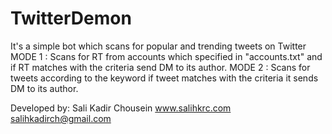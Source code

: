 # TwitterDemon

It's a simple bot which scans for popular and trending tweets on Twitter 
MODE 1 : Scans for RT from accounts which specified in "accounts.txt" and if RT matches with the criteria send DM to its author.
MODE 2 : Scans for tweets according to the keyword if tweet matches with the criteria it sends DM to its author.

Developed by: 
Sali Kadir Chousein
www.salihkrc.com
salihkadirch@gmail.com
